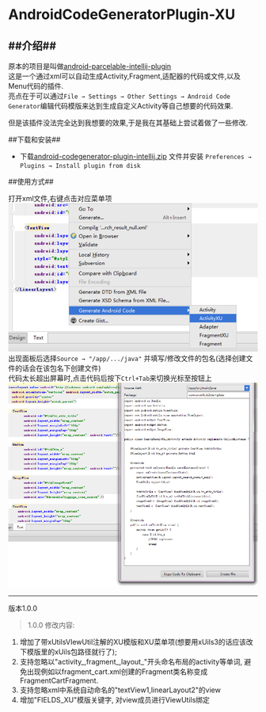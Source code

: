 # AndroidCodeGeneratorPlugin-XU
##介绍##
-------
原本的项目是叫做[android-parcelable-intellij-plugin](https://github.com/mcharmas/android-parcelable-intellij-plugin) <br/>
这是一个通过xml可以自动生成Activity,Fragment,适配器的代码或文件,以及Menu代码的插件.<br/>
亮点在于可以通过`File → Settings → Other Settings → Android Code Generator`编辑代码模版来达到生成自定义Activity等自己想要的代码效果.<br/>

但是该插件没法完全达到我想要的效果,于是我在其基础上尝试着做了一些修改.

##下载和安装##

- 下载[android-codegenerator-plugin-intellij.zip](https://github.com/anyanmolong/AndroidCodeGeneratorPlugin-XU/blob/master/android-codegenerator-plugin-intellij-master/android-codegenerator-plugin-intellij.zip) 文件并安装 `Preferences → Plugins → Install plugin from disk`


##使用方式##

 打开xml文件,右键点击对应菜单项<br/>
 ![](img/demo_1.png)
 出现面板后选择`Source → "/app/.../java"` 并填写/修改文件的包名(选择创建文件的话会在该包名下创建文件)<br/>
 代码太长超出屏幕时,点击代码后按下`Ctrl+Tab`来切换光标至按钮上
 ![](img/demo_2.png)

-------

版本1.0.0
>1.0.0 修改内容:
 1. 增加了带xUtilsVIewUtil注解的XU模版和XU菜单项(想要用xUils3的话应该改下模版里的xUils包路径就行了);
 2. 支持忽略以"activity_,fragment_,layout_"开头命名布局的activity等单词, 避免出现例如以fragment_cart.xml创建的Fragment类名称变成FragmentCartFragment.
 3. 支持忽略xml中系统自动命名的"textView1,linearLayout2"的view
 4. 增加"FIELDS_XU"模版关键字, 对view成员进行ViewUtils绑定
